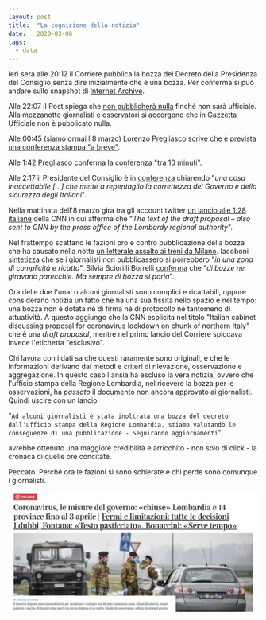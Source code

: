 ```yaml
---
layout: post
title:  "La cognizione della notizia"
date:   2020-03-08
tags:
  - data
---
```


Ieri sera alle 20:12 il Corriere pubblica la bozza del Decreto della Presidenza del Consiglio senza dire inizialmente che è una bozza. Per conferma si può andare sullo snapshot di [Internet Archive](https://web.archive.org/web/20200308014822/https://www.corriere.it/).

Alle 22:07 Il Post spiega che [non pubblicherà nulla](https://twitter.com/ilpost/status/1236398020650041346) finché non sarà ufficiale. Alla mezzanotte giornalisti e osservatori si accorgono che in Gazzetta Ufficiale non è pubblicato nulla.

Alle 00:45 (siamo ormai l'8 marzo) Lorenzo Pregliasco [scrive che è prevista una conferenza stampa "a breve"](https://twitter.com/lorepregliasco/status/1236437910930558977).

Alle 1:42 Pregliasco conferma la conferenza ["tra 10 minuti"](https://twitter.com/lorepregliasco/status/1236452283900141570).

Alle 2:17 il Presidente del Consiglio è in [conferenza](https://twitter.com/Palazzo_Chigi/status/1236460908051922951) chiarendo "*una cosa inaccettabile [...] che mette a repentaglio la correttezza del Governo e della sicurezza degli Italiani*".

Nella mattinata dell'8 marzo gira tra gli account twitter [un lancio alle 1:28 italiane](https://edition.cnn.com/asia/live-news/coronavirus-outbreak-03-07-20-intl-hnk/h_867d77de1e28dccabed17349521fb0e2) della CNN in cui afferma che "*The text of the draft proposal – also sent to CNN by the press office of the Lombardy regional authority*".

Nel frattempo scattano le fazioni pro e contro pubblicazione della bozza che ha causato nella notte [un letterale assalto ai treni da Milano](https://www.fanpage.it/attualita/coronavirus-fuga-da-milano-la-stazione-ferroviaria-presa-dassalto-da-centinaia-di-persone/). Iacoboni [sintetizza](https://twitter.com/jacopo_iacoboni/status/1236571021374783489) che se i giornalisti non pubblicassero si porrebbero "*in una zona di complicità e ricatto*". Silvia Sciorilli Borrelli [conferma](https://twitter.com/silvia_sb_/status/1236582463905968128) che "*di bozze ne giravano parecchie. Ma sempre di bozza si parla*".

Ora delle due l'una: o alcuni giornalisti sono complici e ricattabili, oppure considerano notizia un fatto che ha una sua fissità nello spazio e nel tempo: una bozza non è dotata né di firma né di protocollo né tantomeno di attuatività. A questo aggiungo che la CNN esplicita nel titolo "Italian cabinet discussing proposal for coronavirus lockdown on chunk of northern Italy" che è una *draft proposal*, mentre nel primo lancio del Corriere spiccava invece l'etichetta "esclusivo".

Chi lavora con i dati sa che questi raramente sono originali, e che le informazioni derivano dai metodi e criteri di rilevazione, osservazione e aggregazione. In questo caso l'ansia ha escluso la vera notizia, ovvero che l'ufficio stampa della Regione Lombardia, nel ricevere la bozza per le osservazioni, ha *passato* il documento non ancora approvato ai giornalisti. Quindi uscire con un lancio

"<code>Ad alcuni giornalisti è stata inoltrata una bozza del decreto dall'ufficio stampa della Regione Lombardia, stiamo valutando le conseguenze di una pubblicazione - Seguiranno aggiornamenti</code>"

avrebbe ottenuto una maggiore credibilità e arricchito - non solo di click - la cronaca di quelle ore concitate.

Peccato. Perché ora le fazioni si sono schierate e chi perde sono comunque i giornalisti.

![screenshot del Corriere](/assets/img/photo/corriere-20200307.png)
